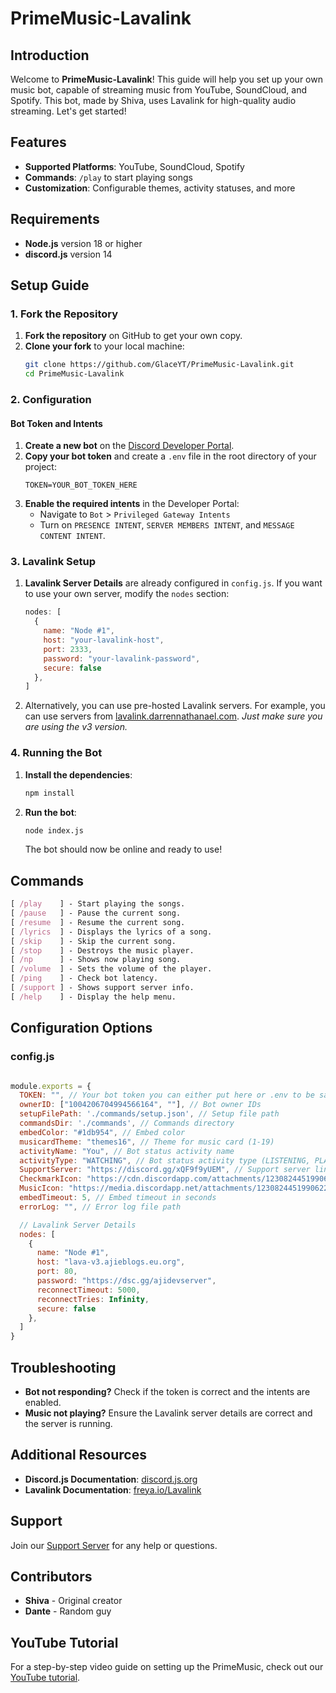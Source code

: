 # PrimeMusic-Lavalink

## Introduction
Welcome to **PrimeMusic-Lavalink**! This guide will help you set up your own music bot, capable of streaming music from YouTube, SoundCloud, and Spotify. This bot, made by Shiva, uses Lavalink for high-quality audio streaming. Let's get started!

## Features
- **Supported Platforms**: YouTube, SoundCloud, Spotify
- **Commands**: `/play` to start playing songs
- **Customization**: Configurable themes, activity statuses, and more

## Requirements
- **Node.js** version 18 or higher
- **discord.js** version 14

## Setup Guide

### 1. Fork the Repository
1. **Fork the repository** on GitHub to get your own copy.
2. **Clone your fork** to your local machine:
    ```bash
    git clone https://github.com/GlaceYT/PrimeMusic-Lavalink.git
    cd PrimeMusic-Lavalink
    ```

### 2. Configuration
#### Bot Token and Intents
1. **Create a new bot** on the [Discord Developer Portal](https://discord.com/developers/applications).
2. **Copy your bot token** and create a `.env` file in the root directory of your project:
    ```env
    TOKEN=YOUR_BOT_TOKEN_HERE
    ```
3. **Enable the required intents** in the Developer Portal:
    - Navigate to `Bot` > `Privileged Gateway Intents`
    - Turn on `PRESENCE INTENT`, `SERVER MEMBERS INTENT`, and `MESSAGE CONTENT INTENT`.

### 3. Lavalink Setup
1. **Lavalink Server Details** are already configured in `config.js`. If you want to use your own server, modify the `nodes` section:
    ```javascript
    nodes: [
      {
        name: "Node #1",
        host: "your-lavalink-host",
        port: 2333,
        password: "your-lavalink-password",
        secure: false
      },
    ]
    ```
2. Alternatively, you can use pre-hosted Lavalink servers. For example, you can use servers from [lavalink.darrennathanael.com](https://lavalink.darrennathanael.com/).
   *Just make sure you are using the v3 version.*

### 4. Running the Bot
1. **Install the dependencies**:
    ```bash
    npm install
    ```
2. **Run the bot**:
    ```bash
    node index.js
    ```
    The bot should now be online and ready to use!

## Commands
```css
[ /play    ] - Start playing the songs.
[ /pause   ] - Pause the current song.
[ /resume  ] - Resume the current song.
[ /lyrics  ] - Displays the lyrics of a song.
[ /skip    ] - Skip the current song.
[ /stop    ] - Destroys the music player.
[ /np      ] - Shows now playing song.
[ /volume  ] - Sets the volume of the player.
[ /ping    ] - Check bot latency.
[ /support ] - Shows support server info.
[ /help    ] - Display the help menu.
```

## Configuration Options
### config.js
```javascript

module.exports = {
  TOKEN: "", // Your bot token you can either put here or .env to be safe
  ownerID: ["1004206704994566164", ""], // Bot owner IDs
  setupFilePath: './commands/setup.json', // Setup file path
  commandsDir: './commands', // Commands directory
  embedColor: "#1db954", // Embed color
  musicardTheme: "themes16", // Theme for music card (1-19)
  activityName: "You", // Bot status activity name
  activityType: "WATCHING", // Bot status activity type (LISTENING, PLAYING, WATCHING)
  SupportServer: "https://discord.gg/xQF9f9yUEM", // Support server link
  CheckmarkIcon: "https://cdn.discordapp.com/attachments/1230824451990622299/1230836684774576168/7762-verified-blue.gif", // Checkmark icon URL
  MusicIcon: "https://media.discordapp.net/attachments/1230824451990622299/1236664581364125787/music-play.gif", // Music icon URL
  embedTimeout: 5, // Embed timeout in seconds
  errorLog: "", // Error log file path

  // Lavalink Server Details
  nodes: [
    {
      name: "Node #1",
      host: "lava-v3.ajieblogs.eu.org",
      port: 80,
      password: "https://dsc.gg/ajidevserver",
      reconnectTimeout: 5000,
      reconnectTries: Infinity,
      secure: false
    },
  ]
}
```
## Troubleshooting
- **Bot not responding?** Check if the token is correct and the intents are enabled.
- **Music not playing?** Ensure the Lavalink server details are correct and the server is running.

## Additional Resources
- **Discord.js Documentation**: [discord.js.org](https://discord.js.org/)
- **Lavalink Documentation**: [freya.io/Lavalink](https://freya.io/Lavalink/)

## Support
Join our [Support Server](https://discord.gg/mH5djUtBCX) for any help or questions.

## Contributors
- **Shiva** - Original creator
- **Dante** - Random guy

## YouTube Tutorial
For a step-by-step video guide on setting up the PrimeMusic, check out our [YouTube tutorial](https://youtu.be/M_7TAJ9oqcs?si=p8-vc4T6KrxkoZlM).
